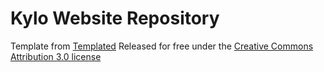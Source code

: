 # Kylo Website Repository
Template from [Templated](templated.co)
Released for free under the [Creative Commons Attribution 3.0 license](https://creativecommons.org/licenses/by/3.0/)

